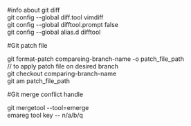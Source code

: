 #info about git diff  
git config --global diff.tool vimdiff    
git config --global difftool.prompt false    
git config --global alias.d difftool  
  
    
  
  

#Git patch file  
    
  

git format-patch compareing-branch-name -o  patch_file_path    
// to apply patch file on desired branch     
git checkout  comparing-branch-name     
git am patch_file_path  
  
  
  


#Git merge conflict handle    

git mergetool --tool=emerge    
emareg tool key --  n/a/b/q     
